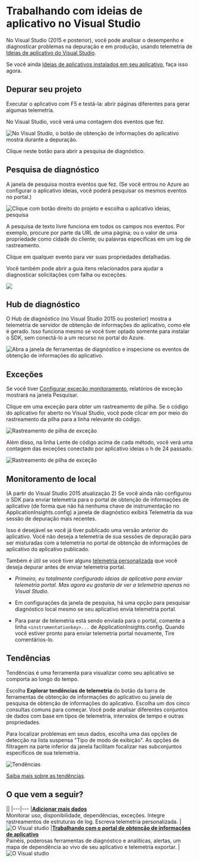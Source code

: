 <properties 
    pageTitle="Trabalhando com ideias de aplicativo no Visual Studio" 
    description="Análise de desempenho e diagnóstico durante a depuração e em produção." 
    services="application-insights" 
    documentationCenter=".net"
    authors="alancameronwills" 
    manager="douge"/>

<tags 
    ms.service="application-insights" 
    ms.workload="tbd" 
    ms.tgt_pltfrm="ibiza" 
    ms.devlang="na" 
    ms.topic="get-started-article" 
    ms.date="06/21/2016" 
    ms.author="awills"/>


# <a name="working-with-application-insights-in-visual-studio"></a>Trabalhando com ideias de aplicativo no Visual Studio

No Visual Studio (2015 e posterior), você pode analisar o desempenho e diagnosticar problemas na depuração e em produção, usando telemetria de [Ideias de aplicativo do Visual Studio](app-insights-overview.md).

Se você ainda [Ideias de aplicativos instalados em seu aplicativo](app-insights-asp-net.md), faça isso agora.

## <a name="run"></a>Depurar seu projeto

Executar o aplicativo com F5 e testá-la: abrir páginas diferentes para gerar algumas telemetria.

No Visual Studio, você verá uma contagem dos eventos que fez.

![No Visual Studio, o botão de obtenção de informações do aplicativo mostra durante a depuração.](./media/app-insights-visual-studio/appinsights-09eventcount.png)

Clique neste botão para abrir a pesquisa de diagnóstico. 



## <a name="diagnostic-search"></a>Pesquisa de diagnóstico

A janela de pesquisa mostra eventos que fez. (Se você entrou no Azure ao configurar o aplicativo ideias, você poderá pesquisar os mesmos eventos no portal.)

![Clique com botão direito do projeto e escolha o aplicativo ideias, pesquisa](./media/app-insights-visual-studio/34.png)

A pesquisa de texto livre funciona em todos os campos nos eventos. Por exemplo, procure por parte da URL de uma página; ou o valor de uma propriedade como cidade do cliente; ou palavras específicas em um log de rastreamento.

Clique em qualquer evento para ver suas propriedades detalhadas.

Você também pode abrir a guia itens relacionados para ajudar a diagnosticar solicitações com falha ou exceções.


![](./media/app-insights-visual-studio/41.png)



## <a name="diagnostics-hub"></a>Hub de diagnóstico

O Hub de diagnóstico (no Visual Studio 2015 ou posterior) mostra a telemetria de servidor de obtenção de informações do aplicativo, como ele é gerado. Isso funciona mesmo se você tiver optado somente para instalar o SDK, sem conectá-lo a um recurso no portal do Azure.

![Abra a janela de ferramentas de diagnóstico e inspecione os eventos de obtenção de informações do aplicativo.](./media/app-insights-visual-studio/31.png)


## <a name="exceptions"></a>Exceções

Se você tiver [Configurar exceção monitoramento](app-insights-asp-net-exceptions.md), relatórios de exceção mostrará na janela Pesquisar. 

Clique em uma exceção para obter um rastreamento de pilha. Se o código do aplicativo for aberto no Visual Studio, você pode clicar em por meio do rastreamento da pilha para a linha relevante do código.


![Rastreamento de pilha de exceção](./media/app-insights-visual-studio/17.png)

Além disso, na linha Lente de código acima de cada método, você verá uma contagem das exceções conectado por aplicativo ideias o h de 24 passado.

![Rastreamento de pilha de exceção](./media/app-insights-visual-studio/21.png)


## <a name="local-monitoring"></a>Monitoramento de local



(A partir do Visual Studio 2015 atualização 2) Se você ainda não configurou o SDK para enviar telemetria para o portal de obtenção de informações de aplicativo (de forma que não há nenhuma chave de instrumentação no ApplicationInsights.config) a janela de diagnóstico exibirá Telemetria da sua sessão de depuração mais recentes. 

Isso é desejável se você já tiver publicado uma versão anterior do aplicativo. Você não deseja a telemetria de sua sessões de depuração para ser misturadas com a telemetria no portal de obtenção de informações de aplicativo do aplicativo publicado.

Também é útil se você tiver alguns [telemetria personalizada](app-insights-api-custom-events-metrics.md) que você deseja depurar antes de enviar telemetria portal.


* *Primeiro, eu totalmente configurado ideias de aplicativo para enviar telemetria portal. Mas agora eu gostaria de ver a telemetria apenas no Visual Studio.*

 * Em configurações da janela de pesquisa, há uma opção para pesquisar diagnóstico local mesmo se seu aplicativo envia telemetria portal.
 * Para parar de telemetria está sendo enviada para o portal, comente a linha `<instrumentationkey>...` de ApplicationInsights.config. Quando você estiver pronto para enviar telemetria portal novamente, Tire comentários-lo.

## <a name="trends"></a>Tendências

Tendências é uma ferramenta para visualizar como seu aplicativo se comporta ao longo do tempo. 

Escolha **Explorar tendências de telemetria** do botão da barra de ferramentas de obtenção de informações do aplicativo ou janela de pesquisa de obtenção de informações do aplicativo. Escolha um dos cinco consultas comuns para começar. Você pode analisar diferentes conjuntos de dados com base em tipos de telemetria, intervalos de tempo e outras propriedades. 

Para localizar problemas em seus dados, escolha uma das opções de detecção na lista suspensa "Tipo de modo de exibição". As opções de filtragem na parte inferior da janela facilitam focalizar nas subconjuntos específicos de sua telemetria.

![Tendências](./media/app-insights-visual-studio/51.png)

[Saiba mais sobre as tendências](app-insights-visual-studio-trends.md).

## <a name="whats-next"></a>O que vem a seguir?

||
|---|---
|**[Adicionar mais dados](app-insights-asp-net-more.md)**<br/>Monitorar uso, disponibilidade, dependências, exceções. Integre rastreamentos de estruturas de log. Escreva telemetria personalizada. | ![O Visual studio](./media/app-insights-visual-studio/64.png)
|**[Trabalhando com o portal de obtenção de informações de aplicativo](app-insights-dashboards.md)**<br/>Painéis, poderosas ferramentas de diagnóstico e analíticas, alertas, um mapa de dependência ao vivo de seu aplicativo e telemetria exportar. |![O Visual studio](./media/app-insights-visual-studio/62.png)


 
